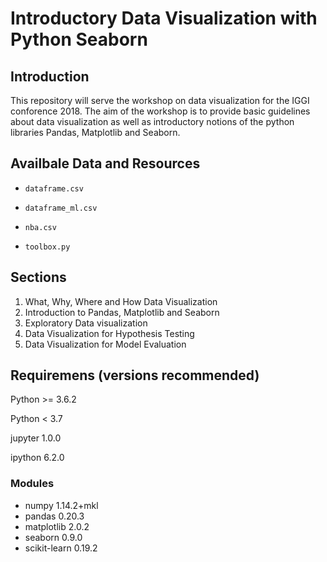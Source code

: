 # Introductory Data Visualization with Python Seaborn

## Introduction
This repository will serve the workshop on data visualization for the IGGI conforence 2018. The aim of the workshop is to provide basic
guidelines about data visualization as well as introductory notions of the python libraries Pandas, Matplotlib and Seaborn.

## Availbale Data and Resources

* `dataframe.csv`


* `dataframe_ml.csv`


* `nba.csv`


* `toolbox.py`

## Sections

1. What, Why, Where and How Data Visualization
2. Introduction to Pandas, Matplotlib and Seaborn
3. Exploratory Data visualization
4. Data Visualization for Hypothesis Testing
5. Data Visualization for Model Evaluation

## Requiremens (versions recommended)

Python >= 3.6.2


Python < 3.7


jupyter 1.0.0


ipython 6.2.0

### Modules

* numpy 1.14.2+mkl
* pandas 0.20.3
* matplotlib 2.0.2
* seaborn 0.9.0
* scikit-learn 0.19.2
